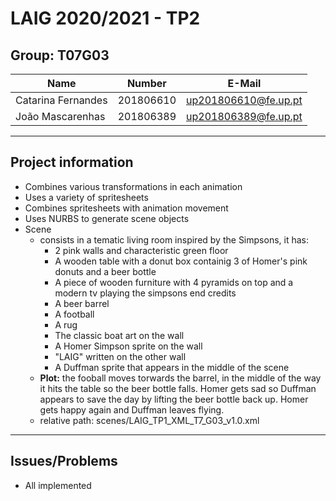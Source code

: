 # LAIG 2020/2021 - TP2

## Group: T07G03

| Name               | Number    | E-Mail               |
| ------------------ | --------- | -------------------- |
| Catarina Fernandes | 201806610 | up201806610@fe.up.pt |
| João Mascarenhas   | 201806389 | up201806389@fe.up.pt |

----
## Project information

- Combines various transformations in each animation
- Uses a variety of spritesheets
- Combines spritesheets with animation movement
- Uses NURBS to generate scene objects
- Scene
  - consists in a tematic living room inspired by the Simpsons, it has:
    - 2 pink walls and characteristic green floor
    - A wooden table with a donut box containig 3 of Homer's pink donuts and a beer bottle
    - A piece of wooden furniture with 4 pyramids on top and a modern tv playing the simpsons end credits
    - A beer barrel
    - A football
    - A rug
    - The classic boat art on the wall
    - A Homer Simpson sprite on the wall
    - "LAIG" written on the other wall
    - A Duffman sprite that appears in the middle of the scene
  - **Plot:** the fooball moves torwards the barrel, in the middle of the way it hits the table so the beer bottle falls. Homer gets sad so Duffman appears to save the day by lifting the beer bottle back up. Homer gets happy again and Duffman leaves flying.
  - relative path: scenes/LAIG_TP1_XML_T7_G03_v1.0.xml
----
## Issues/Problems

- All implemented
